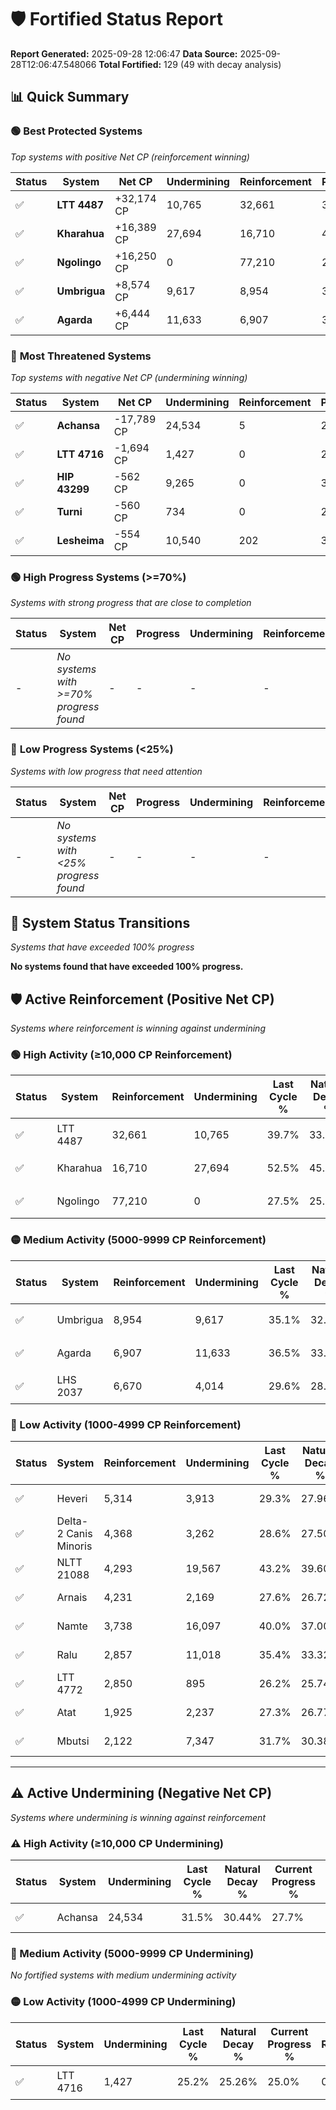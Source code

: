 # 🛡️ Fortified Status Report

**Report Generated:** 2025-09-28 12:06:47
**Data Source:** 2025-09-28T12:06:47.548066
**Total Fortified:** 129 (49 with decay analysis)

## 📊 Quick Summary

### 🟢 **Best Protected Systems**
*Top systems with positive Net CP (reinforcement winning)*

| Status | System | Net CP | Undermining | Reinforcement | Progress |
|--------|--------|--------|-------------|---------------|----------|
| ✅ | **LTT 4487** | +32,174 CP | 10,765 | 32,661 | 38.0% |
| ✅ | **Kharahua** | +16,389 CP | 27,694 | 16,710 | 48.2% |
| ✅ | **Ngolingo** | +16,250 CP | 0 | 77,210 | 27.5% |
| ✅ | **Umbrigua** | +8,574 CP | 9,617 | 8,954 | 33.6% |
| ✅ | **Agarda** | +6,444 CP | 11,633 | 6,907 | 34.7% |

### 🔴 **Most Threatened Systems**
*Top systems with negative Net CP (undermining winning)*

| Status | System | Net CP | Undermining | Reinforcement | Progress |
|--------|--------|--------|-------------|---------------|----------|
| ✅ | **Achansa** | -17,789 CP | 24,534 | 5 | 27.7% |
| ✅ | **LTT 4716** | -1,694 CP | 1,427 | 0 | 25.0% |
| ✅ | **HIP 43299** | -562 CP | 9,265 | 0 | 31.8% |
| ✅ | **Turni** | -560 CP | 734 | 0 | 25.5% |
| ✅ | **Lesheima** | -554 CP | 10,540 | 202 | 32.6% |

### 🟢 **High Progress Systems (>=70%)**
*Systems with strong progress that are close to completion*

| Status | System | Net CP | Progress | Undermining | Reinforcement |
|--------|--------|--------|----------|-------------|---------------|
| - | *No systems with >=70% progress found* | - | - | - | - |

### 🔴 **Low Progress Systems (<25%)**
*Systems with low progress that need attention*

| Status | System | Net CP | Progress | Undermining | Reinforcement |
|--------|--------|--------|----------|-------------|---------------|
| - | *No systems with <25% progress found* | - | - | - | - |
## 🔄 System Status Transitions
*Systems that have exceeded 100% progress*

**No systems found that have exceeded 100% progress.**

## 🛡️ Active Reinforcement (Positive Net CP)
*Systems where reinforcement is winning against undermining*

### 🟢 High Activity (≥10,000 CP Reinforcement)

| Status | System | Reinforcement | Undermining | Last Cycle % | Natural Decay % | Current Progress % | Current CP | Net CP | Activity |
|--------|--------|---------------|-------------|--------------|-----------------|-------------------|------------|--------|----------|
| ✅ | LTT 4487 | 32,661 | 10,765 | 39.7% | 33.05% | 38.0% | 247,000 | +32,174 | 🟢 High Reinforcement |
| ✅ | Kharahua | 16,710 | 27,694 | 52.5% | 45.68% | 48.2% | 313,300 | +16,389 | 🟢 High Reinforcement |
| ✅ | Ngolingo | 77,210 | 0 | 27.5% | 25.00% | 27.5% | 178,750 | +16,250 | 🟢 High Reinforcement |

### 🟡 Medium Activity (5000-9999 CP Reinforcement)

| Status | System | Reinforcement | Undermining | Last Cycle % | Natural Decay % | Current Progress % | Current CP | Net CP | Activity |
|--------|--------|---------------|-------------|--------------|-----------------|-------------------|------------|--------|----------|
| ✅ | Umbrigua | 8,954 | 9,617 | 35.1% | 32.28% | 33.6% | 218,400 | +8,574 | 🟡 Medium Reinforcement |
| ✅ | Agarda | 6,907 | 11,633 | 36.5% | 33.71% | 34.7% | 225,550 | +6,444 | 🟡 Medium Reinforcement |
| ✅ | LHS 2037 | 6,670 | 4,014 | 29.6% | 28.05% | 29.0% | 188,500 | +6,167 | 🟡 Medium Reinforcement |

### 🔴 Low Activity (1000-4999 CP Reinforcement)

| Status | System | Reinforcement | Undermining | Last Cycle % | Natural Decay % | Current Progress % | Current CP | Net CP | Activity |
|--------|--------|---------------|-------------|--------------|-----------------|-------------------|------------|--------|----------|
| ✅ | Heveri | 5,314 | 3,913 | 29.3% | 27.96% | 28.7% | 186,549 | +4,792 | 🔵 Low Reinforcement |
| ✅ | Delta-2 Canis Minoris | 4,368 | 3,262 | 28.6% | 27.50% | 28.1% | 182,650 | +3,876 | 🔵 Low Reinforcement |
| ✅ | NLTT 21088 | 4,293 | 19,567 | 43.2% | 39.60% | 40.2% | 261,300 | +3,876 | 🔵 Low Reinforcement |
| ✅ | Arnais | 4,231 | 2,169 | 27.6% | 26.72% | 27.3% | 177,450 | +3,771 | 🔵 Low Reinforcement |
| ✅ | Namte | 3,738 | 16,097 | 40.0% | 37.00% | 37.5% | 243,750 | +3,263 | 🔵 Low Reinforcement |
| ✅ | Ralu | 2,857 | 11,018 | 35.4% | 33.32% | 33.7% | 219,050 | +2,480 | 🔵 Low Reinforcement |
| ✅ | LTT 4772 | 2,850 | 895 | 26.2% | 25.74% | 26.1% | 169,650 | +2,338 | 🔵 Low Reinforcement |
| ✅ | Atat | 1,925 | 2,237 | 27.3% | 26.77% | 27.0% | 175,500 | +1,470 | 🔵 Low Reinforcement |
| ✅ | Mbutsi | 2,122 | 7,347 | 31.7% | 30.38% | 30.6% | 198,900 | +1,437 | 🔵 Low Reinforcement |


---

## ⚠️ Active Undermining (Negative Net CP)
*Systems where undermining is winning against reinforcement*

### ⚠️ High Activity (≥10,000 CP Undermining)

| Status | System | Undermining | Last Cycle % | Natural Decay % | Current Progress % | Reinforcement | Current CP | Net CP | Activity |
|--------|--------|-------------|--------------|-----------------|-------------------|---------------|------------|--------|----------|
| ✅ | Achansa | 24,534 | 31.5% | 30.44% | 27.7% | 5 | 180,049 | -17,789 | ⚠️ High Undermining |

### 🔶 Medium Activity (5000-9999 CP Undermining)

*No fortified systems with medium undermining activity*

### 🟡 Low Activity (1000-4999 CP Undermining)

| Status | System | Undermining | Last Cycle % | Natural Decay % | Current Progress % | Reinforcement | Current CP | Net CP | Activity |
|--------|--------|-------------|--------------|-----------------|-------------------|---------------|------------|--------|----------|
| ✅ | LTT 4716 | 1,427 | 25.2% | 25.26% | 25.0% | 0 | 162,500 | -1,694 | 🟡 Low Undermining |
